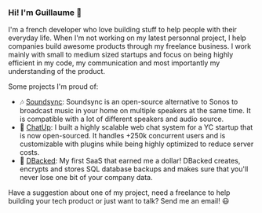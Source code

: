 ### Hi! I'm Guillaume 👋

I'm a french developer who love building stuff to help people with their everyday life. When I'm not working on my latest personnal project, I help companies build awesome products through my freelance business. I work mainly with small to medium sized startups and focus on being highly efficient in my code, my communication and most importantly my understanding of the product.

Some projects I'm proud of:
- 🎶 [Soundsync](https://github.com/geekuillaume/soundsync): Soundsync is an open-source alternative to Sonos to broadcast music in your home on multiple speakers at the same time. It is compatible with a lot of different speakers and audio source.
- 💬 [ChatUp](https://github.com/geekuillaume/ChatUp): I built a highly scalable web chat system for a YC startup that is now open-sourced. It handles +250k concurrent users and is customizable with plugins while being highly optimized to reduce server costs.
- 💾 [DBacked](https://dbacked.com): My first SaaS that earned me a dollar! DBacked creates, encrypts and stores SQL database backups and makes sure that you'll never lose one bit of your company data.

Have a suggestion about one of my project, need a freelance to help building your tech product or just want to talk? Send me an email! 😃
